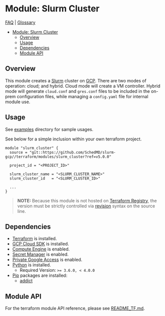 # Module: Slurm Cluster

[FAQ](../../../docs/faq.md) | [Glossary](../../../docs/glossary.md)

<!-- mdformat-toc start --slug=github --no-anchors --maxlevel=6 --minlevel=1 -->

- [Module: Slurm Cluster](#module-slurm-cluster)
  - [Overview](#overview)
  - [Usage](#usage)
  - [Dependencies](#dependencies)
  - [Module API](#module-api)

<!-- mdformat-toc end -->

## Overview

This module creates a [Slurm](../../../docs/glossary.md#slurm) cluster on
[GCP](../../../docs/glossary.md#gcp). There are two modes of operation: cloud;
and hybrid. Cloud mode will create a VM controller. Hybrid mode will generate
`cloud.conf` and `gres.conf` files to be included in the on-prem configuration
files, while managing a `config.yaml` file for internal module use.

## Usage

See [examples](../../examples/slurm_cluster/) directory for sample usages.

See below for a simple inclusion within your own terraform project.

```hcl
module "slurm_cluster" {
  source = "git::https://github.com/SchedMD/slurm-gcp//terraform/modules/slurm_cluster?ref=v5.0.0"

  project_id = "<PROJECT_ID>"

  slurm_cluster_name = "<SLURM_CLUSTER_NAME>"
  slurm_cluster_id   = "<SLURM_CLUSTER_ID>"

  ...
}
```

> **NOTE:** Because this module is not hosted on
> [Terraform Registry](../../../docs/glossary.md#terraform-registry), the
> version must be strictly controlled via
> [revision](https://www.terraform.io/language/modules/sources#selecting-a-revision)
> syntax on the source line.

## Dependencies

- [Terraform](https://www.terraform.io/downloads.html) is installed.
- [GCP Cloud SDK](https://cloud.google.com/sdk/downloads) is installed.
- [Compute Engine](../../../docs/glossary.md#compute-engine) is enabled.
- [Secret Manager](../../../docs/glossary.md#secret-manager) is enabled.
- [Private Google Access](../../../../../docs/glossary.md#private-google-access)
  is enabled.
- [Python](../../../../docs/glossary.md#python) is installed.
  - Required Version: `>= 3.6.0, < 4.0.0`
- [Pip](../../../../docs/glossary.md#pip) packages are installed:
  - [addict](https://pypi.org/project/addict/)

## Module API

For the terraform module API reference, please see
[README_TF.md](./README_TF.md).
